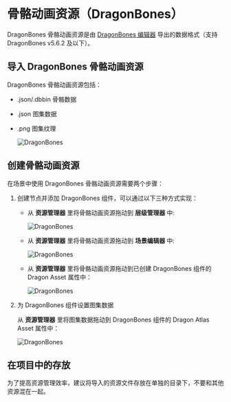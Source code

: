 # 骨骼动画资源（DragonBones）

DragonBones 骨骼动画资源是由 [DragonBones 编辑器](http://dragonbones.com/) 导出的数据格式（支持 DragonBones v5.6.2 及以下）。

## 导入 DragonBones 骨骼动画资源

DragonBones 骨骼动画资源包括：

- .json/.dbbin 骨骼数据
- .json 图集数据
- .png 图集纹理

  ![DragonBones](dragonbones/import.png)

## 创建骨骼动画资源

在场景中使用 DragonBones 骨骼动画资源需要两个步骤：

1. 创建节点并添加 DragonBones 组件，可以通过以下三种方式实现：

   - 从 **资源管理器** 里将骨骼动画资源拖动到 **层级管理器** 中:

      ![DragonBones](dragonbones/create_1.png) 

   - 从 **资源管理器** 里将骨骼动画资源拖动到 **场景编辑器** 中:

      ![DragonBones](dragonbones/create_2.png)

   - 从 **资源管理器** 里将骨骼动画资源拖动到已创建 DragonBones 组件的 Dragon Asset 属性中：

      ![DragonBones](dragonbones/create_3.png)

2. 为 DragonBones 组件设置图集数据

    从 **资源管理器** 里将图集数据拖动到 DragonBones 组件的 Dragon Atlas Asset 属性中：

      ![DragonBones](dragonbones/set_atlas.png)

## 在项目中的存放

为了提高资源管理效率，建议将导入的资源文件存放在单独的目录下，不要和其他资源混在一起。
